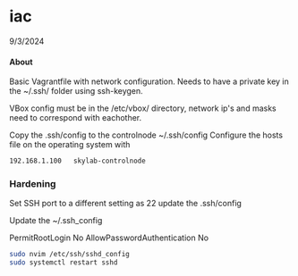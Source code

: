 # iac
9/3/2024

#### About
Basic Vagrantfile with network configuration. Needs to have a private key in the ~/.ssh/ folder using ssh-keygen. 

VBox config must be in the /etc/vbox/ directory, network ip's and masks need to correspond with eachother. 

Copy the .ssh/config to the controlnode ~/.ssh/config
Configure the hosts file on the operating system with
```bash
192.168.1.100	skylab-controlnode
```

### Hardening
Set SSH port to a different setting as 22
update the .ssh/config

Update the ~/.ssh_config

PermitRootLogin No
AllowPasswordAuthentication No


```bash
sudo nvim /etc/ssh/sshd_config
sudo systemctl restart sshd
``` 

